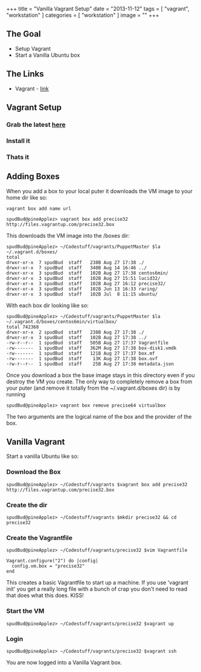 +++
title = "Vanilla Vagrant Setup"
date = "2013-11-12"
tags = [ "vagrant", "workstation" ]
categories = [ "workstation" ]
image = ""
+++

## The Goal
- Setup Vagrant
- Start a Vanilla Ubuntu box




## The Links

- Vagrant - [link](http://www.vagrantup.com/)

## Vagrant Setup

### Grab the latest [here](http://downloads.vagrantup.com/)

### Install it

### Thats it

## Adding Boxes

When you add a box to your local puter it downloads the VM image to your home dir like so:

~~~
vagrant box add name url
~~~
~~~
spudBud@pineApplez> vagrant box add precise32 http://files.vagrantup.com/precise32.box
~~~
This downloads the VM image into the /boxes dir:

~~~
spudBud@pineApplez> ~/Codestuff/vagrants/PuppetMaster $la ~/.vagrant.d/boxes/
total
drwxr-xr-x  7 spudBud  staff   238B Aug 27 17:38 ./
drwxr-xr-x  7 spudBud  staff   340B Aug 14 16:46 ../
drwxr-xr-x  3 spudBud  staff   102B Aug 27 17:38 centos6min/
drwxr-xr-x  3 spudBud  staff   102B Aug 27 15:51 lucid32/
drwxr-xr-x  3 spudBud  staff   102B Aug 27 16:12 precise32/
drwxr-xr-x  3 spudBud  staff   102B Jun 13 16:33 raring/
drwxr-xr-x  3 spudBud  staff   102B Jul  8 11:15 ubuntu/
~~~

With each box dir looking like so:

~~~
spudBud@pineApplez> ~/Codestuff/vagrants/PuppetMaster $la ~/.vagrant.d/boxes/centos6min/virtualbox/
total 742368
drwxr-xr-x  2 spudBud  staff   238B Aug 27 17:38 ./
drwxr-xr-x  3 spudBud  staff   102B Aug 27 17:38 ../
-rw-r--r--  1 spudBud  staff   505B Aug 27 17:37 Vagrantfile
-rw-------  1 spudBud  staff   362M Aug 27 17:38 box-disk1.vmdk
-rw-------  1 spudBud  staff   121B Aug 27 17:37 box.mf
-rw-------  1 spudBud  staff    13K Aug 27 17:38 box.ovf
-rw-r--r--  1 spudBud  staff    25B Aug 27 17:38 metadata.json
~~~
Once you download a box the base image stays in this directory even if you destroy the VM you create.  The only way to completely remove a box from your puter (and remove it totally from the ~/.vagrant.d/boxes dir) is by running

~~~
spudBud@pineApplez> vagrant box remove precise64 virtualbox
~~~

The two arguments are the logical name of the box and the provider of the box.


## Vanilla Vagrant
Start a vanilla Ubuntu like so:

### Download the Box

~~~
spudBud@pineApplez> ~/Codestuff/vagrants $vagrant box add precise32 http://files.vagrantup.com/precise32.box
~~~

### Create the dir

~~~
spudBud@pineApplez> ~/Codestuff/vagrants $mkdir precise32 && cd precise32
~~~

### Create the Vagrantfile

~~~
spudBud@pineApplez> ~/Codestuff/vagrants/precise32 $vim Vagrantfile
~~~
~~~
Vagrant.configure("2") do |config|
  config.vm.box = "precise32"
end
~~~

This creates a basic Vagrantfile to start up a machine.  If you use 'vagrant init' you get a really long file with a bunch of crap you don't need to read that does what this does.  KISS!

### Start the VM

~~~
spudBud@pineApplez> ~/Codestuff/vagrants/precise32 $vagrant up
~~~

### Login

~~~
spudBud@pineApplez> ~/Codestuff/vagrants/precise32 $vagrant ssh
~~~

You are now logged into a Vanilla Vagrant box.
